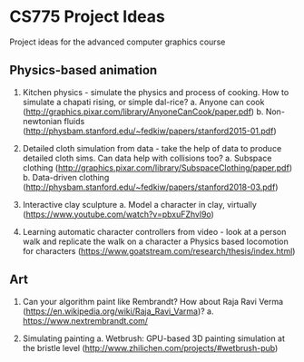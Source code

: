 # CS775 Project Ideas
Project ideas for the advanced computer graphics course

## Physics-based animation

1. Kitchen physics - simulate the physics and process of cooking. How to simulate a chapati rising, or simple dal-rice?
  a. Anyone can cook (http://graphics.pixar.com/library/AnyoneCanCook/paper.pdf)
  b. Non-newtonian fluids (http://physbam.stanford.edu/~fedkiw/papers/stanford2015-01.pdf)
  
2. Detailed cloth simulation from data - take the help of data to produce detailed cloth sims. Can data help with collisions too?
  a. Subspace clothing (http://graphics.pixar.com/library/SubspaceClothing/paper.pdf)
  b. Data-driven clothing (http://physbam.stanford.edu/~fedkiw/papers/stanford2018-03.pdf)

3. Interactive clay sculpture
  a. Model a character in clay, virtually (https://www.youtube.com/watch?v=pbxuFZhvl9o)
  
4. Learning automatic character controllers from video - look at a person walk and replicate the walk on a character
  a Physics based locomotion for characters (https://www.goatstream.com/research/thesis/index.html)
 
## Art
1. Can your algorithm paint like Rembrandt? How about Raja Ravi Verma (https://en.wikipedia.org/wiki/Raja_Ravi_Varma)?
  a. https://www.nextrembrandt.com/
  
2. Simulating painting
  a. Wetbrush: GPU-based 3D painting simulation at the bristle level (http://www.zhilichen.com/projects/#wetbrush-pub)
